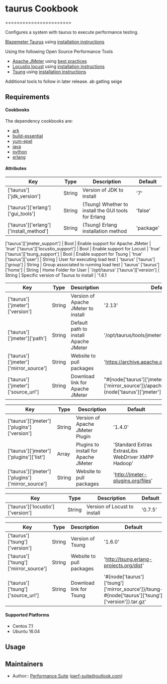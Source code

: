 # taurus Cookbook
=======================

Configures a system with taurus to execute performance testing.

[Blazemeter Taurus][2] using [installation instructions][3]

Using the following Open Source Performance Tools

- [Apache JMeter][4] using [best practices][5]
- [Locustio locust][6] using [installation instructions][7]
- [Tsung][14] using [installation instructions][15]

Additional tools to follow in later release.
ab
gatling
seige

Requirements
------------

#### Cookbooks

The dependency cookbooks are:
- [ark][9]
- [build-essential][13]
- [yum-epel][12]
- [java][10]
- [python][11]
- [erlang][16]

#### Attributes

Key | Type | Description | Default
--- | ---- | ----------- | -------
['taurus']['jdk_version'] | String | Version of JDK to install | '7'
['taurus']['erlang']['gui_tools'] | String | (Tsung) Whether to install the GUI tools for Erlang | 'false'
['taurus']['erlang']['install_method'] | String | (Tsung) Erlang installation method | 'package'

['taurus']['jmeter_support'] | Bool | Enable support for Apache JMeter | 'true'
['taurus']['locustio_support'] | Bool | Enable support for Locust | 'true'
['taurus']['tsung_support'] | Bool | Enable support for Tsung | 'true'
['taurus']['user'] | String | User for executing load test | 'taurus'
['taurus']['group'] | String | Group associated to running load test | 'taurus'
['taurus']['home'] | String | Home Folder for User | '/opt/taurus'
['taurus']['version'] | String | Specific version of Taurus to install | '1.6.1

Key | Type | Description | Default
--- | ---- | ----------- | -------
['taurus']['jmeter']['version'] | String | Version of Apache JMeter to install | '2.13'
['taurus']['jmeter']['path'] | String | Default path to install Apache JMeter | '/opt/taurus/tools/jmeter'
['taurus']['jmeter']['mirror_source'] | String | Website to pull packages | 'https://archive.apache.org/dist/jmeter/binaries'
['taurus']['jmeter']['source_url'] | String | Download link for Apache JMeter | "#{node['taurus']['jmeter']['mirror_source']}/apache-jmeter-#{node['taurus']['jmeter']['version']}.zip"

Key | Type | Description | Default
--- | ---- | ----------- | -------
['taurus']['jmeter']['plugins']['version'] | String | Version of Apache JMeter Plugin | '1.4.0'
['taurus']['jmeter']['plugins']['list'] | Array | Plugins to install for Apache JMeter | 'Standard Extras ExtrasLibs WebDriver XMPP Hadoop'
['taurus']['jmeter']['plugins']['mirror_source'] | String | Website to pull packages | 'http://jmeter-plugins.org/files'

Key | Type | Description | Default
--- | ---- | ----------- | -------
['taurus']['locustio']['version'] | String | Version of Locust to install| '0.7.5'

Key | Type | Description | Default
--- | ---- | ----------- | -------
['taurus']['tsung']['version'] | String | Version of Tsung| '1.6.0'
['taurus']['tsung']['mirror_source'] | String | Website to pull packages | 'http://tsung.erlang-projects.org/dist'
['taurus']['tsung']['source_url'] | String | Download link for Tsung| '#{node['taurus']['tsung']['mirror_source']}/tsung-#{node['taurus']['tsung']['version']}.tar.gz'

#### Supported Platforms

- Centos 7.1
- Ubuntu 16.04

Usage
-----

Maintainers
-------------------
- Author:: [Performance Suite][1]  (<perf-suite@outlook.com>)

[1]: https://github.com/perf-suite
[2]: http://gettaurus.org/
[3]: http://gettaurus.org/docs/Installation/
[4]: http://jmeter.apache.org/
[5]: http://jmeter.apache.org/usermanual/best-practices.html
[6]: http://locust.io/
[7]: http://docs.locust.io/en/latest/installation.html
[8]: https://github.com/Blazemeter/taurus
[9]: https://github.com/chef-cookbooks/ark
[10]: https://github.com/agileorbit-cookbooks/java
[11]: https://github.com/poise/python
[12]: https://github.com/chef-cookbooks/yum-epel
[13]: https://github.com/chef-cookbooks/build-essential
[14]: http://tsung.erlang-projects.org/
[15]: http://tsung.erlang-projects.org/user_manual/installation.html
[16]: https://github.com/chef-cookbooks/erlang

